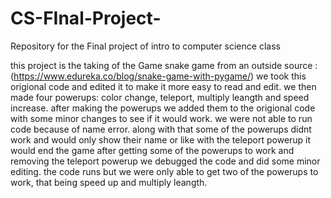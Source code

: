 # CS-FInal-Project-
Repository for the Final project of intro to computer science class

this project is the taking of the Game snake game from an outside source :(https://www.edureka.co/blog/snake-game-with-pygame/)
we took this origional code and edited it to make it more easy to read and edit.
we then made four powerups: color change, teleport, multiply leangth and speed increase.
after making the powerups we added them to the origional code with some minor changes to see if it would work.
we were not able to run code because of name error. along with that some of the powerups didnt work and would only show their name or like with the teleport powerup it would end the game
after getting some of the powerups to work and removing the teleport powerup we
debugged the code and did some minor editing.
the code runs but we were only able to get two of the powerups to work, that being speed up and multiply leangth.
